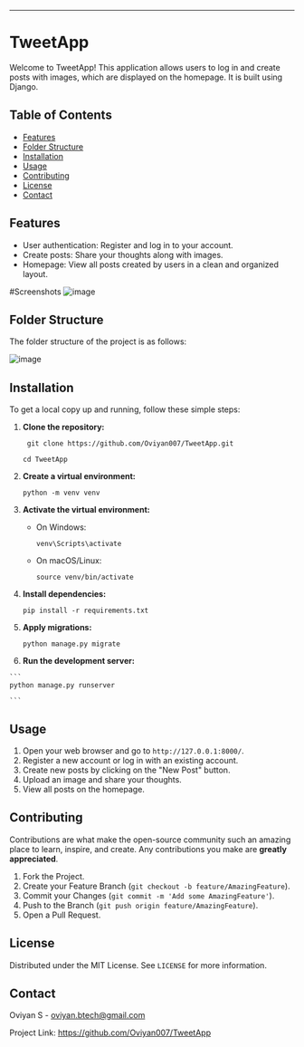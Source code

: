 * * * * *

TweetApp
========

Welcome to TweetApp! This application allows users to log in and create posts with images, which are displayed on the homepage. It is built using Django.

Table of Contents
-----------------

-   [Features](#features)
-   [Folder Structure](#folder-structure)
-   [Installation](#installation)
-   [Usage](#usage)
-   [Contributing](#contributing)
-   [License](#license)
-   [Contact](#contact)

Features
--------

-   User authentication: Register and log in to your account.
-   Create posts: Share your thoughts along with images.
-   Homepage: View all posts created by users in a clean and organized layout.

#Screenshots
![image](https://github.com/user-attachments/assets/5bcd1539-ba4f-4c25-8b5a-bc06d66172c8)


Folder Structure
----------------

The folder structure of the project is as follows:

![image](https://github.com/user-attachments/assets/638d5615-199b-4f2e-bd87-24dc6c63003e)

Installation
------------

To get a local copy up and running, follow these simple steps:

1.  **Clone the repository:**

    ```
     git clone https://github.com/Oviyan007/TweetApp.git
    ```
    ```
    cd TweetApp
    ```

3.  **Create a virtual environment:**

    ```
    python -m venv venv
    ```
     

5.  **Activate the virtual environment:**

    -   On Windows:

      

        ```
        venv\Scripts\activate
        ```

    -   On macOS/Linux:



        ```
        source venv/bin/activate
        ```

6.  **Install dependencies:**

  

    ```
    pip install -r requirements.txt
    ```

8.  **Apply migrations:**




    ```
    python manage.py migrate
    ```

10.  **Run the development server:**



    ```
    python manage.py runserver
    
    ```
    

Usage
-----

1.  Open your web browser and go to `http://127.0.0.1:8000/`.
2.  Register a new account or log in with an existing account.
3.  Create new posts by clicking on the "New Post" button.
4.  Upload an image and share your thoughts.
5.  View all posts on the homepage.

Contributing
------------

Contributions are what make the open-source community such an amazing place to learn, inspire, and create. Any contributions you make are **greatly appreciated**.

1.  Fork the Project.
2.  Create your Feature Branch (`git checkout -b feature/AmazingFeature`).
3.  Commit your Changes (`git commit -m 'Add some AmazingFeature'`).
4.  Push to the Branch (`git push origin feature/AmazingFeature`).
5.  Open a Pull Request.

License
-------

Distributed under the MIT License. See `LICENSE` for more information.

Contact
-------

Oviyan S - oviyan.btech@gmail.com

Project Link: <https://github.com/Oviyan007/TweetApp>
